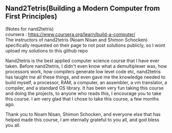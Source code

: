 ## Nand2Tetris(Building a Modern Computer from First Principles)
(Notes for nand2tetris)   
coursera : https://www.coursera.org/learn/build-a-computer/   
The instructors of nand2tetris (Noam Nisan and Shimon Schocken) specifically requested on their page to not post solutions publicly, so I wont upload my solutions to this github repo    

Nand2tetris is the best applied computer science course that I have ever taken. Before nand2tetris, I didn't even know what a demultiplexer was, how processors work, how compilers generate low level code etc, nand2tetris has taught me all these things, and even gave me the knowledge needed to build myself, a processor, RAM, a computer, an assembler, a vm translator, a compiler, and a standard OS library. It has been very fun taking this course and doing the projects, to anyone who reads this, I encourage you to take this course. I am very glad that I chose to take this course, a few months ago.  

Thank you to Noam Nisan, Shimon Schocken, and everyone else that has helped made this course, I am eternally grateful to you all, and god bless you all.   
